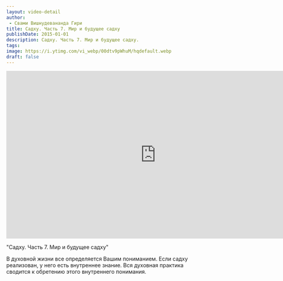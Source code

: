 ```yaml
---
layout: video-detail
author:
 - Свами Вишнудевананда Гири
title: Садху. Часть 7. Мир и будущее садху
publishDate: 2015-01-01
description: Садху. Часть 7. Мир и будущее садху. 
tags: 
image: https://i.ytimg.com/vi_webp/00dtv9pWhuM/hqdefault.webp
draft: false
---
```


<iframe width="790" height="444" src="https://www.youtube.com/embed/00dtv9pWhuM" frameborder="0" allowfullscreen=""></iframe> 

  "Садху. Часть 7\. Мир и будущее садху"

 В духовной жизни все определяется Вашим пониманием. Если садху реализован, у него есть внутреннее знание. Вся духовная практика сводится к обретению этого внутреннего понимания.  

  

 